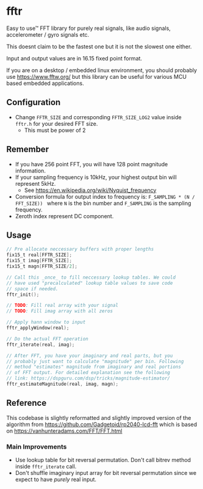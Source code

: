 # fftr
Easy to use™ FFT library for purely real signals, like audio signals, accelerometer / gyro signals etc.

This doesnt claim to be the fastest one but it is not the slowest one either.

Input and output values are in 16.15 fixed point format. 

If you are on a desktop / embedded linux environment, you should probably use <https://www.fftw.org/> but this library can be useful for various MCU based embedded applications.

## Configuration
* Change `FFTR_SIZE` and corresponding `FFTR_SIZE_LOG2` value inside `fftr.h` for your desired FFT size.
  - This must be power of 2

## Remember
* If you have 256 point FFT, you will have 128 point magnitude information.
* If your sampling frequency is 10kHz, your highest output bin will represent 5kHz. 
  - See <https://en.wikipedia.org/wiki/Nyquist_frequency>
* Conversion formula for output index to frequency is: `F_SAMPLING * (N / FFT_SIZE)) ` where `N` is the bin number and `F_SAMPLING` is the sampling frequency.
* Zeroth index represent DC component.

## Usage

```C
// Pre allocate neccessary buffers with proper lengths
fix15_t real[FFTR_SIZE];
fix15_t imag[FFTR_SIZE];
fix15_t magn[FFTR_SIZE/2];

// Call this _once_ to fill neccessary lookup tables. We could
// have used "precalculated" lookup table values to save code 
// space if needed.
fftr_init();

// TODO: Fill real array with your signal
// TODO: Fill imag array with all zeros

// Apply hann window to input
fftr_applyWindow(real);

// Do the actual FFT operation
fftr_iterate(real, imag);

// After FFT, you have your imaginary and real parts, but you 
// probably just want to calculate "magnitude" per bin. Following 
// method "estimates" magnitude from imaginary and real portions
// of FFT output. For detailed explanation see the following 
// link: https://dspguru.com/dsp/tricks/magnitude-estimator/
fftr_estimateMagnitude(real, imag, magn);
```

## Reference

This codebase is slightly reformatted and slightly improved version of the algorithm from <https://github.com/Gadgetoid/rp2040-lcd-fft> which is based on <https://vanhunteradams.com/FFT/FFT.html>

### Main Improvements

* Use lookup table for bit reversal permutation. Don't call bitrev method inside `fftr_iterate` call.
* Don't shuffle imaginary input array for bit reversal permutation since we expect to have *purely* real input.
